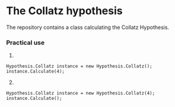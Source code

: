 # The Collatz hypothesis
The repository contains a class calculating the Collatz Hypothesis.
### Practical use
1.
``` 
Hypothesis.Collatz instance = new Hypothesis.Collatz();
instance.Calculate(4); 
```
2.
```
Hypothesis.Collatz instance = new Hypothesis.Collatz(4);
instance.Calculate();
```
